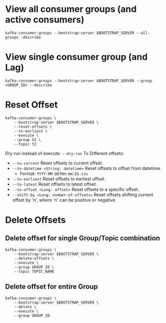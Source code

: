 # View all consumer groups (and active consumers)
`kafka-consumer-groups --bootstrap-server $BOOTSTRAP_SERVER --all-groups -describe`

# View single consumer group (and Lag)
`kafka-consumer-groups --bootstrap-server $BOOTSTRAP_SERVER --group <GROUP_ID> --describe `

# Reset Offset 
```
kafka-consumer-groups \
    --bootstrap-server $BOOTSTRAP_SERVER \
    --reset-offsets \
    --to-earliest \
    --execute \
    --group G1 \
    --topic t2
```
Dry run instead of execute: `--dry-run`
To Different offsets:
- `--to-current`                            Reset offsets to current offset.
- `--to-datetime <String: datetime>`        Reset offsets to offset from datetime.
  - Format: `YYYY-MM-DDTHH:mm:SS.sss`
- `--to-earliest`                           Reset offsets to earliest offset.
- `--to-latest`                             Reset offsets to latest offset.
- `--to-offset <Long: offset>`              Reset offsets to a specific offset.
- `--shift-by <Long: number-of-offsets>`    Reset offsets shifting current offset by 'n', where 'n' can be positive or negative.

# Delete Offsets
## Delete offset for single Group/Topic combination
```
kafka-consumer-groups \
    --bootstrap-server $BOOTSTRAP_SERVER \
    --delete-offsets \
    --execute \
    --group GROUP_ID \
    --topic TOPIC_NAME
```
## Delete offset for entire Group
```
kafka-consumer-groups \
    --bootstrap-server $BOOTSTRAP_SERVER \
    --delete \
    --execute \
    --group GROUP_ID
```

